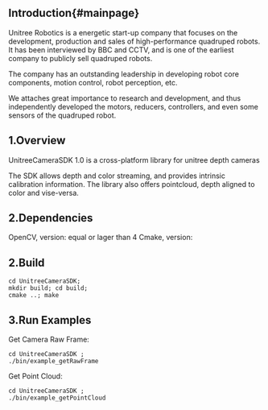 Introduction{#mainpage}
---
Unitree Robotics is a energetic start-up company that focuses on the development, production and sales of high-performance quadruped robots. It has been interviewed by BBC and CCTV, and is one of the earliest company to publicly sell quadruped robots.

The company has an outstanding leadership in developing robot core components, motion control, robot perception, etc.

We attaches great importance to research and development, and thus independently developed the motors, reducers, controllers, and even some sensors of the quadruped robot.

1.Overview
---
UnitreeCameraSDK 1.0 is a cross-platform library for unitree depth cameras

The SDK allows depth and color streaming, and provides intrinsic calibration information. The library also offers pointcloud, depth aligned to color and vise-versa.

2.Dependencies
---

OpenCV, version: equal or lager than 4
Cmake, version: 


2.Build
---

```
cd UnitreeCameraSDK;
mkdir build; cd build;
cmake ..; make
```

3.Run Examples
---

Get Camera Raw Frame:
```
cd UnitreeCameraSDK ; 
./bin/example_getRawFrame 
```
Get Point Cloud:
```
cd UnitreeCameraSDK ; 
./bin/example_getPointCloud
```
